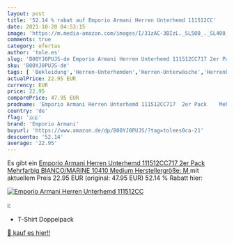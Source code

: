 ```yaml
---
layout: post
title: '52.14 % rabat auf Emporio Armani Herren Unterhemd 111512CC'
date: 2021-10-28 04:53:15
image: 'https://m.media-amazon.com/images/I/31zAC-3BIzL._SL500_._SL400_.jpg'
comments: true
category: ofertas
author: 'tole.es'
slug: 'B00YJ0PUJS-de Emporio Armani Herren Unterhemd 111512CC717 2er Pack...'
sku: 'B00YJ0PUJS-de'
tags: [ 'Bekleidung','Herren-Unterhemden','Herren-Unterwäsche','Herrenbekleidung','emporio armani', ]
actualPrice: 22.95 EUR
currency: EUR
price: 22.95
comparePrice: 47.95 EUR
prodname: 'Emporio Armani Herren Unterhemd 111512CC717  2er Pack    Mehrfarbig  BIANCO/MARINE 10410  Medium  Herstellergröße: M '
country: 'de'
flag: '🇩🇪'
brand: 'Emporio Armani'
buyurl: 'https://www.amazon.de/dp/B00YJ0PUJS/?tag=tolees0ca-21'
descuento: '52.14'
average: '22.95'
---
```


Es gibt ein [Emporio Armani Herren Unterhemd 111512CC717  2er Pack    Mehrfarbig  BIANCO/MARINE 10410  Medium  Herstellergröße: M ](https://www.amazon.de/dp/B00YJ0PUJS/?tag=tolees0ca-21) mit aktuellem Preis 22.95 EUR (original: 47.95 EUR) 52.14 % Rabatt hier:

[![Emporio Armani Herren Unterhemd 111512CC](https://m.media-amazon.com/images/I/31zAC-3BIzL._SL500_._SL400_.jpg)](https://www.amazon.de/dp/B00YJ0PUJS/?tag=tolees0ca-21)

ℹ️:

- T-Shirt Doppelpack

[🛒 kauf es hier!!](https://www.amazon.de/dp/B00YJ0PUJS/?tag=tolees0ca-21)
